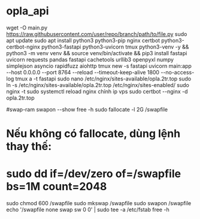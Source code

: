 # opla_api
wget -O main.py https://raw.githubusercontent.com/user/repo/branch/path/to/file.py
sudo apt update
sudo apt install python3 python3-pip nginx certbot python3-certbot-nginx python3-fastapi python3-uvicorn tmux python3-venv -y && python3 -m venv venv && source venv/bin/activate && pip3 install fastapi uvicorn requests pandas fastapi cachetools urllib3 openpyxl numpy simplejson asyncio rapidfuzz aiohttp
tmux new -s fastapi
uvicorn main:app --host 0.0.0.0 --port 8764 --reload --timeout-keep-alive 1800 --no-access-log
tmux a -t fastapi
sudo nano /etc/nginx/sites-available/opla.2tr.top
sudo ln -s /etc/nginx/sites-available/opla.2tr.top /etc/nginx/sites-enabled/
sudo nginx -t
sudo systemctl reload nginx
chỉnh ip vps
sudo certbot --nginx -d opla.2tr.top

#swap-ram
swapon --show
free -h
sudo fallocate -l 2G /swapfile
# Nếu không có fallocate, dùng lệnh thay thế:
# sudo dd if=/dev/zero of=/swapfile bs=1M count=2048
sudo chmod 600 /swapfile
sudo mkswap /swapfile
sudo swapon /swapfile
echo '/swapfile none swap sw 0 0' | sudo tee -a /etc/fstab
free -h
